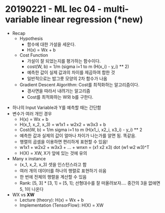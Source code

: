 # 20190221 - ML lec 04 - multi-variable linear regression (*new)

* Recap
    - Hypothesis
        * 함수에 대한 가설을 세운다. 
        * H(x) = Wx + b
    - Cost Function
        * 가설이 잘 되었는지를 평가하는 함수이다.
        * cost(W, b) = 1/m (sigma i=1 to m (H(x_i) - y_i) ** 2)
        * 예측한 값이 실제 값과의 차이를 제곱하여 합한 것
        * 일반적으로는 밥그릇 모양의 2차 함수가 나옴
    - Gradient Descent Algorithm: Cost를 최적화하는 알고리즘이다.
        * 경사면을 따라서 내려가는 알고리즘
        * Cost를 최적화하는 W와 b를 구한다.

- 하나의 Input Variable과 Y를 예측할 때는 간단함
- 변수가 여러 개인 경우
    * H(x) = Wx + b
    * H(x_1, x_2, x_3) = w1x1 + w2x2 + w3x3 + b
    * Cost(W, b) = 1/m sigma i=1 to m (H(x1_i, x2_i, x3_i) - y_i) ** 2
    * 예측한 값과 실제의 값이 얼마나 차이가 나는가를 알면 됨. 똑같음.
    * 행렬의 곱셈을 이용하면 편리하게 표현할 수 있음!
    * w1x1 + w2x2 + w3x3 + ... + wnxn = (x1 x2 x3) dot (w1 w2 w3)^T
    * H(X) = XW, X가 앞에 있는 것에 유의
- Many x instance
    * (x_1, x_2, x_3) 셋을 인스턴스라고 함
    * 여러 개의 데이터를 하나의 행렬로 표현하기 쉬움
    * 한 번에 전체의 행렬을 계산할 수 있음
    * Rank: [5, 3] * [3, 1] = [5, 1]; 선형대수를 잘 떠올려보자.... 중간의 3을 없애면 5, 1이 나온다
- WX vs **XW**
    - Lecture (theory): H(x) = Wx + b
    - Implementation (TensorFlow): H(X) = XW
